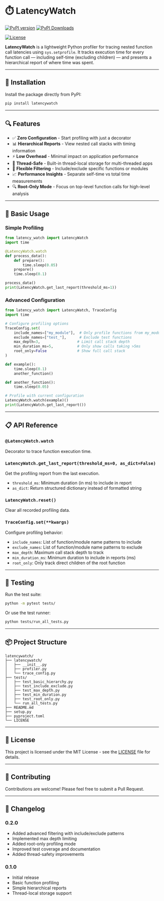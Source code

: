 # ⏱️ LatencyWatch

[![PyPI version](https://badge.fury.io/py/latencywatch.svg)](https://pypi.org/project/latencywatch/0.2.0)
[![PyPI Downloads](https://img.shields.io/pypi/dm/latencywatch.svg?label=PyPI%20downloads)](
https://pypi.org/project/latencywatch/)

[![License](https://img.shields.io/badge/license-MIT-blue.svg)](LICENSE)

**LatencyWatch** is a lightweight Python profiler for tracing nested function call latencies using `sys.setprofile`. It tracks execution time for every function call — including self-time (excluding children) — and presents a hierarchical report of where time was spent.

---

## 🚀 Installation

Install the package directly from PyPI:

```sh
pip install latencywatch
```
---

## 🔍 Features

- ✅ **Zero Configuration** - Start profiling with just a decorator
- 📊 **Hierarchical Reports** - View nested call stacks with timing information
- ⚡ **Low Overhead** - Minimal impact on application performance
- 🧵 **Thread-Safe** - Built-in thread-local storage for multi-threaded apps
- 🎯 **Flexible Filtering** - Include/exclude specific functions or modules
- 📈 **Performance Insights** - Separate self-time vs total time measurements
- 🔍 **Root-Only Mode** - Focus on top-level function calls for high-level analysis

---

## 🧪 Basic Usage

### Simple Profiling

```python
from latency_watch import LatencyWatch
import time

@LatencyWatch.watch
def process_data():
    def prepare():
        time.sleep(0.05)
    prepare()
    time.sleep(0.1)

process_data()
print(LatencyWatch.get_last_report(threshold_ms=1))
```

### Advanced Configuration

```python
from latency_watch import LatencyWatch, TraceConfig
import time

# Configure profiling options
TraceConfig.set(
    include_names=["my_module"],  # Only profile functions from my_module
    exclude_names=["test_"],      # Exclude test functions
    max_depth=3,                 # Limit call stack depth
    min_duration_ms=5,           # Only show calls taking >5ms
    root_only=False              # Show full call stack
)

def example():
    time.sleep(0.1)
    another_function()

def another_function():
    time.sleep(0.05)

# Profile with current configuration
LatencyWatch.watch(example)()
print(LatencyWatch.get_last_report())
```

---

## 📋 API Reference

### `@LatencyWatch.watch`
Decorator to trace function execution time.

### `LatencyWatch.get_last_report(threshold_ms=0, as_dict=False)`
Get the profiling report from the last execution.
- `threshold_ms`: Minimum duration (in ms) to include in report
- `as_dict`: Return structured dictionary instead of formatted string

### `LatencyWatch.reset()`
Clear all recorded profiling data.

### `TraceConfig.set(**kwargs)`
Configure profiling behavior:
- `include_names`: List of function/module name patterns to include
- `exclude_names`: List of function/module name patterns to exclude
- `max_depth`: Maximum call stack depth to track
- `min_duration_ms`: Minimum duration to include in reports (ms)
- `root_only`: Only track direct children of the root function

---

## 🧪 Testing

Run the test suite:

```bash
python -m pytest tests/
```

Or use the test runner:

```bash
python tests/run_all_tests.py
```

---

## 📦 Project Structure

```
latencywatch/
├── latencywatch/
│   ├── __init__.py
│   ├── profiler.py
│   └── trace_config.py
├── tests/
│   ├── test_basic_hierarchy.py
│   ├── test_include_exclude.py
│   ├── test_max_depth.py
│   ├── test_min_duration.py
│   ├── test_root_only.py
│   └── run_all_tests.py
├── README.md
├── setup.py
├── pyproject.toml
└── LICENSE
```

---

## 📜 License

This project is licensed under the MIT License - see the [LICENSE](LICENSE) file for details.

---

## 🤝 Contributing

Contributions are welcome! Please feel free to submit a Pull Request.

---

## 📄 Changelog

### 0.2.0
- Added advanced filtering with include/exclude patterns
- Implemented max depth limiting
- Added root-only profiling mode
- Improved test coverage and documentation
- Added thread-safety improvements

### 0.1.0
- Initial release
- Basic function profiling
- Simple hierarchical reports
- Thread-local storage support

